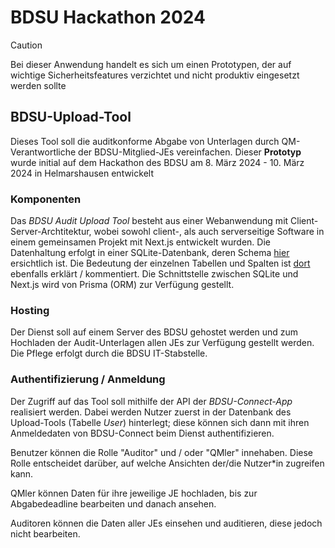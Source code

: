 # BDSU Hackathon 2024

> [!CAUTION]
> Bei dieser Anwendung handelt es sich um einen Prototypen, der auf wichtige Sicherheitsfeatures verzichtet und nicht produktiv eingesetzt werden sollte

## BDSU-Upload-Tool

Dieses Tool soll die auditkonforme Abgabe von Unterlagen durch QM-Verantwortliche der BDSU-Mitglied-JEs vereinfachen. Dieser **Prototyp** wurde initial auf dem Hackathon des BDSU am 8. März 2024 - 10. März 2024 in Helmarshausen entwickelt 

### Komponenten

Das *BDSU Audit Upload Tool* besteht aus einer Webanwendung mit Client-Server-Archtitektur, wobei sowohl client-, als auch serverseitige Software in einem gemeinsamen Projekt mit Next.js entwickelt wurden. Die Datenhaltung erfolgt in einer SQLite-Datenbank, deren Schema [hier](../prisma/schema.prisma) ersichtlich ist. Die Bedeutung der einzelnen Tabellen und Spalten ist [dort](../prisma/schema.prisma) ebenfalls erklärt / kommentiert. Die Schnittstelle zwischen SQLite und Next.js wird von Prisma (ORM) zur Verfügung gestellt.

### Hosting

Der Dienst soll auf einem Server des BDSU gehostet werden und zum Hochladen der Audit-Unterlagen allen JEs zur Verfügung gestellt werden. Die Pflege erfolgt durch die BDSU IT-Stabstelle.

### Authentifizierung / Anmeldung

Der Zugriff auf das Tool soll mithilfe der API der *BDSU-Connect-App* realisiert werden. Dabei werden Nutzer zuerst in der Datenbank des Upload-Tools (Tabelle *User*) hinterlegt; diese können sich dann mit ihren Anmeldedaten von BDSU-Connect beim Dienst authentifizieren.

Benutzer können die Rolle "Auditor" und / oder "QMler" innehaben. Diese Rolle entscheidet darüber, auf welche Ansichten der/die Nutzer*in zugreifen kann.

QMler können Daten für ihre jeweilige JE hochladen, bis zur Abgabedeadline bearbeiten und danach ansehen.

Auditoren können die Daten aller JEs einsehen und auditieren, diese jedoch nicht bearbeiten.
